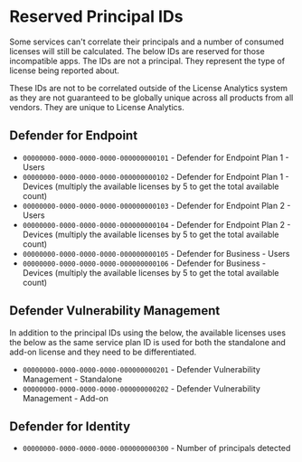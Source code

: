 # Reserved Principal IDs

Some services can't correlate their principals and a number of consumed licenses will still be calculated. The below IDs are reserved for those incompatible apps.
The IDs are not a principal. They represent the type of license being reported about.

These IDs are not to be correlated outside of the License Analytics system as they are not guaranteed to be globally unique across all products from all vendors. They are unique to License Analytics.

## Defender for Endpoint

- `00000000-0000-0000-0000-000000000101` - Defender for Endpoint Plan 1 - Users
- `00000000-0000-0000-0000-000000000102` - Defender for Endpoint Plan 1 - Devices (multiply the available licenses by 5 to get the total available count)
- `00000000-0000-0000-0000-000000000103` - Defender for Endpoint Plan 2 - Users
- `00000000-0000-0000-0000-000000000104` - Defender for Endpoint Plan 2 - Devices (multiply the available licenses by 5 to get the total available count)
- `00000000-0000-0000-0000-000000000105` - Defender for Business - Users
- `00000000-0000-0000-0000-000000000106` - Defender for Business - Devices (multiply the available licenses by 5 to get the total available count)

## Defender Vulnerability Management

In addition to the principal IDs using the below, the available licenses uses the below as the same service plan ID is used for both the standalone and add-on license and they need to be differentiated.

- `00000000-0000-0000-0000-000000000201` - Defender Vulnerability Management - Standalone
- `00000000-0000-0000-0000-000000000202` - Defender Vulnerability Management - Add-on

## Defender for Identity

- `00000000-0000-0000-0000-000000000300` - Number of principals detected
